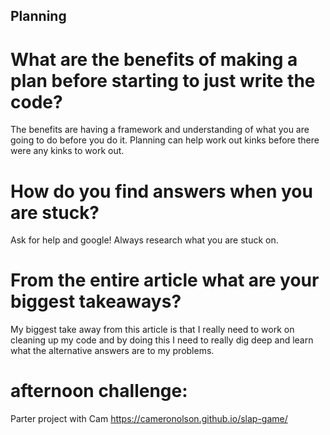 ## Planning

# What are the benefits of making a plan before starting to just write the code?
The benefits are having a framework and understanding of what you are going to do before you do it. Planning can help work out kinks before there were any kinks to work out.

# How do you find answers when you are stuck?
Ask for help and google! Always research what you are stuck on.

# From the entire article what are your biggest takeaways?
My biggest take away from this article is that I really need to work on cleaning up my code and by doing this I need to really dig deep and learn what the alternative answers are to my problems.

# afternoon challenge:
Parter project with Cam
https://cameronolson.github.io/slap-game/